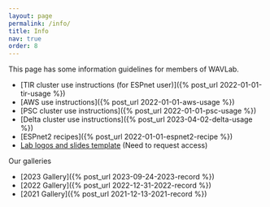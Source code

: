 ```yaml
---
layout: page
permalink: /info/
title: Info
nav: true
order: 8
---
```


This page has some information guidelines for members of WAVLab.

* [TIR cluster use instructions (for ESPnet user)]({% post_url 2022-01-01-tir-usage %})
* [AWS use instructions]({% post_url 2022-01-01-aws-usage %})
* [PSC cluster use instructions]({% post_url 2022-01-01-psc-usage %})
* [Delta cluster use instructions]({% post_url 2023-04-02-delta-usage %})
* [ESPnet2 recipes]({% post_url 2022-01-01-espnet2-recipe %})
* [Lab logos and slides template](https://github.com/shinjiwlab/lab_logo) (Need to request access)


Our galleries

* [2023 Gallery]({% post_url 2023-09-24-2023-record %})
* [2022 Gallery]({% post_url 2022-12-31-2022-record %})
* [2021 Gallery]({% post_url 2021-12-13-2021-record %})
